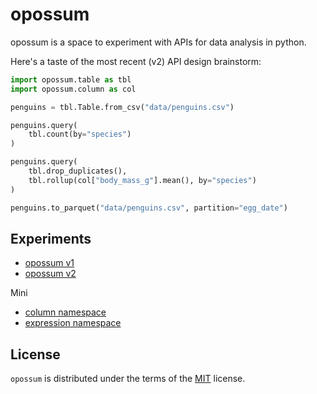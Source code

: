 # opossum

opossum is a space to experiment with APIs for data analysis in python.


Here's a taste of the most recent (v2) API design brainstorm:

```python
import opossum.table as tbl
import opossum.column as col

penguins = tbl.Table.from_csv("data/penguins.csv")

penguins.query(
    tbl.count(by="species")
)

penguins.query(
    tbl.drop_duplicates(),
    tbl.rollup(col["body_mass_g"].mean(), by="species")
)

penguins.to_parquet("data/penguins.csv", partition="egg_date")
```


## Experiments
- [opossum v1](experiment_01/README.md)
- [opossum v2](experiment_02/README.md)

Mini
- [column namespace](mini_experiments/column-namespace.ipynb)
- [expression namespace](mini_experiments/expression-namespace.ipynb)


## License

`opossum` is distributed under the terms of the [MIT](https://spdx.org/licenses/MIT.html) license.
